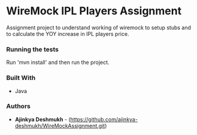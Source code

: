 # WireMock IPL Players Assignment

Assignment project to understand working of wiremock to setup stubs and to calculate the YOY increase in IPL players price.


### Running the tests

Run 'mvn install' and then run the project.


### Built With

* Java


### Authors

* **Ajinkya Deshmukh** - (https://github.com/ajinkya-deshmukh/WireMockAssignment.git)
